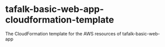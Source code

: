 # tafalk-basic-web-app-cloudformation-template
The CloudFormation template for the AWS resources of tafalk-basic-web-app
